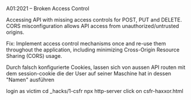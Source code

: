 A01:2021 – Broken Access Control

Accessing API with missing access controls for POST, PUT and DELETE.
CORS misconfiguration allows API access from unauthorized/untrusted origins.

Fix:
Implement access control mechanisms once and re-use them throughout the application, including minimizing Cross-Origin Resource Sharing (CORS) usage.

Durch falsch konfigurierte Cookies, lassen sich von aussen API routen mit dem session-cookie die der User auf seiner Maschine hat in dessen "Namen" ausführen

login as victim
cd \_hacks/1-csfr
npx http-server
click on csfr-haxxor.html
